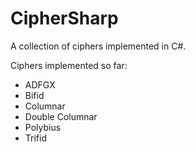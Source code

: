 # CipherSharp
A collection of ciphers implemented in C#.

Ciphers implemented so far:

- ADFGX
- Bifid
- Columnar
- Double Columnar
- Polybius
- Trifid
